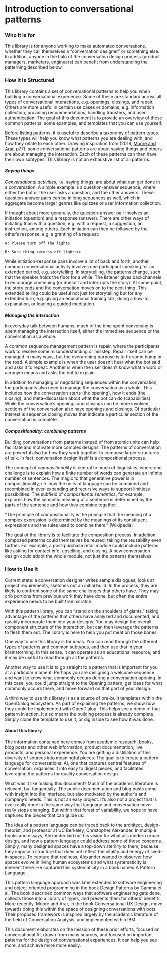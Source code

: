 # Introduction to conversational patterns

### **Who it is for**

This library is for anyone working to make automated conversations, whether they call themselves a “conversation designer” or something else. In addition, anyone in the halo of the conversation design process (product managers, marketers, engineers) can benefit from understanding the patterning described below.

### **How It Is Structured**

This library contains a set of conversational patterns to help you when building a conversational experience. Some of these are standard across all types of conversational interactions, e.g. openings, closings, and repair. Others are more useful in certain use cases or domains, e.g. information collection, providing recommendations, handling transfers, and user authentication. The goal of this document is to provide an overview of these common patterns, some examples, and templates that you can use yourself.

Before listing patterns, it is useful to describe a taxonomy of pattern types. These types will help you know what patterns you are dealing with, and how they relate to each other. Drawing inspiration from (2018, [Moore and Arar](https://www.morganclaypoolpublishers.com/catalog\_Orig/product\_info.php?products\_id=1414), p77), some conversational patterns are about saying things and others are about managing the interaction. Each of these patterns can then have their own subtypes. This library is not an exhaustive list of all patterns.

#### _**Saying things**_

_Conversational activities_, i.e. saying things, are about what can get done in a conversation. A simple example is a question-answer sequence, where either the bot or the user asks a question, and the other answers. These question-answer pairs can be in long sequences as well, which in aggregate become larger genres like quizzes or user information collection.

If thought about more generally, the question-answer pair involves an initiation (question) and a response (answer). There are other ways of initiating than with a question, e.g. with a request, a suggestion, an instruction, among others. Each initiation can then be followed by the other’s response, e.g. a granting of a request:

`A: Please turn off the lights.`

`B: Sure thing <<turns off lights>>`

While initiation-response pairs involve a lot of back and forth, another common conversational activity involves one participant speaking for an extended period, e.g. storytelling. In storytelling, the patterns change, such that the speaker holds the floor for a while. The listener gives backchannels to encourage continuing (or doesn’t and interrupts the story). At some point, the story ends and the conversation moves on to the next thing. This extended telling could be useful not just for storytelling but for any extended turn, e.g. giving an educational training talk, doing a how-to explanation, or leading a guided meditation.

#### _**Managing the interaction**_

In everyday talk between humans, much of the time spent conversing is spent managing the interaction itself, either the immediate sequence or the conversation as a whole.

A common sequence management pattern is repair, where the participants work to resolve some misunderstanding or misstep. Repair itself can be managed in many ways, but the overarching purpose is to fix some bump in the road. A simple example is when the user doesn’t hear what the bot said and asks it to repeat. Another is when the user doesn’t know what a word or acronym means and asks the bot to explain.

In addition to managing or negotiating sequences within the conversation, the participants also need to manage the conversation as a whole. This includes how the conversation starts (the opening), how it ends (the closing), and meta-discussion about what the bot can do (capabilities). While the conversation’s openings and closings can be more involved, sections of the conversation also have openings and closings. Of particular interest is sequence closing moves that indicate a particular section of the conversation is complete.

#### _**Compositionality: combining patterns**_

Building conversations from patterns instead of from atomic units can help facilitate and motivate more complex designs. The patterns of conversation are powerful also for how they work together to compose larger structures of talk. In fact, conversation design itself is a compositional process.

The concept of _compositionality_ is central to much of linguistics, where one challenge is to explain how a finite number of words can generate an infinite number of sentences. The magic to that generative power is in compositionality, i.e. how the units of language can be combined and recombined in ever-expanding and recursive ways to support limitless possibilities. The subfield of _compositional semantics_, for example, explores how the semantic meaning of a sentence is determined by the parts of the sentence and how they combine together.

“The principle of compositionality is the principle that the meaning of a complex expression is determined by the meanings of its constituent expressions and the rules used to combine them.” (Wikipedia)

The goal of the library is to facilitate the composition process. In addition, composed patterns could themselves be reused, taking the reusability even further. For example, a post-purchase retail module could include patterns like asking for contact info, upselling, and closing. A new conversation design could adopt the whole module, not just the patterns themselves.

### How to Use It

Current state: a conversation designer writes sample dialogues, looks at project requirements, sketches out an initial build. In the process, they are likely to confront some of the same challenges that others have. They may crib portions from previous work they have done, but often the entire experience needs to be built from scratch.

With this pattern library, you can “stand on the shoulders of giants,” taking advantage of the patterns that others have analyzed and documented, and quickly incorporate them into your designs. You may design the overall component structure of the interaction, but can then leverage the patterns to flesh them out. The library is here to help you put meat on those bones.

One way to use this library is for ideas. You can read through the different types of patterns and common subtypes, and then use that in your brainstorming. In this sense, it can operate as an educational resource, and it may be useful to read through all the patterns.

Another way to use it is to go straight to a pattern that is important for you at a particular moment. Perhaps you are designing a welcome sequence and want to know what commonly occurs during a conversation opening. In this case, you could jump straight to the Opening pattern, get ideas for what commonly occurs there, and move forward on that part of your design.

A third way to use this library is as a source of pre-built templates within the OpenDialog ecosystem. As part of explaining the patterns, we show how they could be implemented with OpenDialog. This helps see a demo of that pattern in action. It also means the building process is already complete. Simply clone the template to use it, or dig inside to see how it was done.

#### About this library

The information contained here comes from academic research, books, blog posts and other web information, product documentation, live products, and personal experience. You are getting a distillation of this diversity of sources into meaningful pieces. The goal is to create a pattern language for conversational AI, one that captures central features of conversation, organises it into easy to digest pieces, and facilitates leveraging the patterns for quality conversation design.

What was it like making this document? Much of the academic literature is relevant, but tangentially. The public documentation and blog posts come with insight into the interface, but also motivated by the author’s and company’s needs. This is not an easy project. It’s also not a project that is ever really done in the same way that language and conversation never really stops changing. But within that forest of variability, we hope to have captured the pieces that can guide us.

The idea of a pattern language can be traced back to the architect, design-theorist, and professor at UC Berkeley, Christopher Alexander. In multiple books and essays, Alexander laid out his vision for what ails modern urban design, and how a pattern language could address some of those concerns. Simply, many designed spaces have a top-down sterility to them, because they impose a structure that does not reflect the vitality and energy of lived-in spaces. To capture that realness, Alexander wanted to observer how spaces evolve in living human ecosystems and what systematicity is inherent there. He captured this systematicity in a book named A Pattern Language.

This pattern language approach was later extended to software engineering and object-oriented programming in the book Design Patterns by Gamma et al. The book described common ways that software engineering gets done, collects those into a library of types, and presents them for others’ benefit. More recently, Moore and Arar, in the book Conversational UX Design, move towards doing this within the space of designing conversations with bots. Their proposed framework is inspired largely by the academic literature of the field of Conversation Analysis, and implemented within IBM.

This document elaborates on the mission of these prior efforts, focused on conversational AI, drawn from many sources, and focused on important patterns for the design of conversational experiences. It can help you see more, and achieve more more easily.
